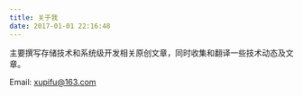 ```yaml
---
title: 关于我
date: 2017-01-01 22:16:48
---
```


主要撰写存储技术和系统级开发相关原创文章，同时收集和翻译一些技术动态及文章。

Email: xupifu@163.com

